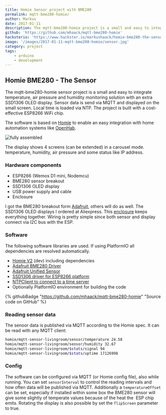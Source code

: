 ```yaml
---
title: Homie Sensor project with BME280
permalink: mqtt-bme280-homie/
author: Markus
date: 2017-01-11
description: The mqtt-bme280-homie project is a small and easy to integrate temperature, air pressure and humidity monitoring solution with an extra SSD1306 OLED display. Sensor data is send via MQTT and displayed on the small screen.
github: 'https://github.com/mhaack/mqtt-bme280-homie'
hacksterio: 'https://www.hackster.io/markushaack/homie-bme280-the-sensor-bad08d'
image: '/images/2017-01-11-mqtt-bme280-homie/sensor.jpg'
category: project
tags:
    - arduino
    - development
---
```


## Homie BME280 - The Sensor

The mqtt-bme280-homie sensor project is a small and easy to integrate temperature, air pressure and humidity monitoring solution with an extra SSD1306 OLED display. Sensor data is send via MQTT and displayed on the small screen. Local time is loaded via NTP. The project is built with a cost-effective ESP8266 WiFi chip.

The software is based on [Homie](https://github.com/marvinroger/homie-esp8266) to enable an easy integration with home automation systems like [OpenHab](http://www.openhab.org/).

![fully assembled](/images/2017-01-11-mqtt-bme280-homie/box.jpg)

The display shows 4 screens (can be extended) in a carousel mode. temperature, humidity, air pressure and some status like IP address.

### Hardware components

-   ESP8266 (Wemos D1 mini, Nodemcu)
-   BME280 sensor breakout
-   SSD1306 OLED display
-   USB power supply and cable
-   Enclosure

I got the BME280 breakout form [Adafruit](https://www.adafruit.com/product/2652), others will do as well. The SSD1306 OLED displays I ordered at Aliexpress. This [enclosure](https://www.amazon.de/gp/product/B00PZYMLJ4) keeps everything together. Wiring is pretty simple since both sensor and display connect via I2C bus with the ESP.

### Software

The following software libraries are used. If using PlatformIO all dependencies are resolved automatically.

-   [Homie V2](https://github.com/marvinroger/homie-esp8266) (dev) including dependencies
-   [Adafruit BME280 Driver](https://github.com/adafruit/Adafruit_BME280_Library)
-   [Adafruit Unified Sensor](https://github.com/adafruit/Adafruit_Sensor)
-   [SSD1306 driver for ESP8266 platform](https://github.com/squix78/esp8266-oled-ssd1306)
-   [NTPClient to connect to a time server](https://github.com/arduino-libraries/NTPClient)
-   Optionally PlatformIO environment for building the code

{% githubBadge "https://github.com/mhaack/mqtt-bme280-homie" "Source code on GitHub" %}

### Reading sensor data

The senoor data is published via MQTT according to the Homie spec. It can be read with any MQTT client:

```bash
homie/mqtt-sensor-livingroom/sensor/temperature 24.58
homie/mqtt-sensor-livingroom/sensor/humidity 32.67
homie/mqtt-sensor-livingroom/$stats/signal 94
homie/mqtt-sensor-livingroom/$stats/uptime 17126998
```

### Config

The software can be configured via MQTT (or Homie config file), also while running. You can set `sensorInterval` to control the reading intervals and how often data will be published via MQTT. Additionally a `temperatureOffset` can be set, especially if installed within some box the BME280 sensor will give some slightly of temperate values because of the heat the  ESP chip emits. Rotating the display is also possible by set the `flipScreen` parameter to true.
